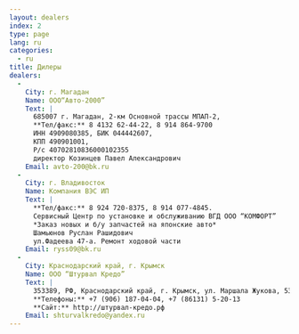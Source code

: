 ```yaml
---
layout: dealers
index: 2
type: page
lang: ru
categories:
  - ru
title: Дилеры
dealers:
  -
    City: г. Магадан
    Name: ООО“Авто-2000”
    Text: |
      685007 г. Магадан, 2-км Основной трассы МПАП-2,  
      **Тел/факс:** 8 4132 62-44-22, 8 914 864-9700  
      ИНН 4909080385, БИК 044442607,  
      КПП 490901001,  
      Р/с 40702810836000102355  
      директор Козинцев Павел Александрович  
    Email: avto-200@bk.ru
  -
    City: г. Владивосток
    Name: Компания ВЭС ИП
    Text: |
      **Тел/факс:** 8 924 720-8375, 8 914 077-4845.  
      Сервисный Центр по установке и обслуживанию ВГД ООО “КОМФОРТ”  
      *Заказ новых и б/у запчастей на японские авто*  
      Шамьюнов Руслан Рашидович  
      ул.Фадеева 47-а. Ремонт ходовой части  
    Email: ryss09@bk.ru
  -
    City: Краснодарский край, г. Крымск
    Name: ООО “Штурвал Кредо”
    Text: |
      353389, РФ, Краснодарский край, г. Крымск, ул. Маршала Жукова, 53  
      **Телефоны:** +7 (906) 187-04-04, +7 (86131) 5-20-13  
      **Сайт:** http://штурвал-кредо.рф  
    Email: shturvalkredo@yandex.ru
---
```

